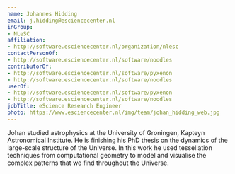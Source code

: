 ```yaml
---
name: Johannes Hidding
email: j.hidding@esciencecenter.nl
inGroup:
- NLeSC
affiliation:
- http://software.esciencecenter.nl/organization/nlesc
contactPersonOf:
- http://software.esciencecenter.nl/software/noodles
contributorOf:
- http://software.esciencecenter.nl/software/pyxenon
- http://software.esciencecenter.nl/software/noodles
userOf:
- http://software.esciencecenter.nl/software/pyxenon
- http://software.esciencecenter.nl/software/noodles
jobTitle: eScience Research Engineer
photo: https://www.esciencecenter.nl/img/team/johan_hidding_web.jpg
---
```

Johan studied astrophysics at the University of Groningen, Kapteyn Astronomical Institute. He is finishing his PhD thesis on the dynamics of the large-scale structure of the Universe. In this work he used tessellation techniques from computational geometry to model and visualise the complex patterns that we find throughout the Universe.


